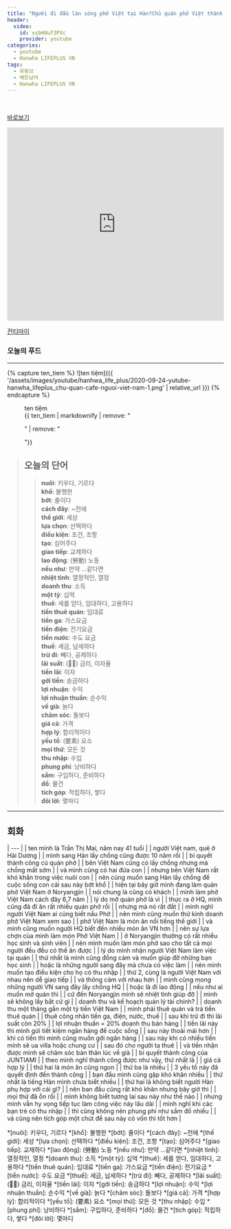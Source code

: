 ```yaml
---
title: "Người đi đầu làn sóng phở Việt tại Hàn?Chủ quán phở Việt thành công tại Hàn Quốc"
header:
  video:
    id: xsbHUuf3PXc
    provider: youtube
categories:
  - youtube
  - Hanwha LIFEPLUS VN
tags:
  - 유튜브
  - 베트남어
  - Hanwha LIFEPLUS VN
---
```


<br>

[바로보기](https://www.youtube.com/watch?v=xsbHUuf3PXc)


<iframe width="100%" height="450" frameborder="0" style="border:0" src="https://www.google.com/maps/embed/v1/place?q=%EC%84%9C%EC%9A%B8%20%EB%8F%99%EC%9E%91%EA%B5%AC%20%EB%85%B8%EB%9F%89%EC%A7%84%EB%A1%9C%20152%20&key=AIzaSyDOCAmsYHJqFPBB7r8tU6AGwO3h3pOYBvw" allowfullscreen></iframe>


[전티마이](http://ilovevietnam.co.kr/r_menu)

### **오늘의 푸드**
---
{% capture ten_tiem %}
![ten tiệm]({{ '/assets/images/youtube/hanhwa_life_plus/2020-09-24-yutube-hanwha_lifeplus_chu-quan-cafe-nguoi-viet-nam-1.png' | relative_url }})
{% endcapture %}

<figure>
  <figcaption>ten tiệm</figcaption>
  {{ ten_tiem | markdownify | remove: "<p>" | remove: "</p>"}}
</figure>

> ## **오늘의 단어**
>> **nuôi**: 키우다, 기르다  
>> **khổ**: 불행한  
>> **bớt**: 줄이다  
>> **cách đây**: ~전에  
>> **thế giới**: 세상  
>> **lựa chọn**: 선택하다  
>> **điều kiện**: 조건, 조항  
>> **tạo**: 심어주다  
>> **giao tiếp**: 교제하다  
>> **lao động**: (勞動) 노동  
>> **nếu như**: 만약 …같다면  
>> **nhiệt tình**: 열정적인, 열정  
>> **doanh thu**: 소득  
>> **một tỷ**: 십억  
>> **thuê**: 세를 얻다, 임대하다, 고용하다  
>> **tiền thuê quán**: 임대료  
>> **tiền ga**: 가스요금  
>> **tiền điện**: 전기요금  
>> **tiền nước**: 수도 요금  
>> **thuế**: 세금, 납세하다  
>> **trừ đi**: 빼다, 공제하다  
>> **lãi suất**: (𥚥率) 금리, 이자율  
>> **tiền lãi**: 이자  
>> **gởi tiền**: 송금하다  
>> **lợi nhuận**: 수익  
>> **lợi nhuận thuần**: 순수익  
>> **về già**: 늙다  
>> **chăm sóc**: 돌보다  
>> **giá cả**: 가격  
>> **hợp lý**: 합리적이다  
>> **yếu tố**: (要素) 요소  
>> **mọi thứ**: 모든 것  
>> **thu nhập**: 수입  
>> **phung phí**: 낭비하다  
>> **sắm**: 구입하다, 준비하다  
>> **đồ**: 물건  
>> **tích góp**: 적립하다, 쌓다  
>> **đôi lời**: 몇마디  
---

## 회화

| --- |
| ten mình là Trần Thị Mai, năm nay 41 tuổi |
| người Việt nam, quê ở Hải Dương |
| mình sang Hàn lấy chồng cũng được 10 năm rồi |
| bí quyết thành công củ quán phở |
| bên Việt Nam cũng có lấy chồng nhưng mà chồng mất sớm |
| và mình cũng có hai đứa con |
| nhưng bên Việt Nam rất khó khắn trong việc nuôi con |
| nên cũng muốn sang Hàn lấy chồng để cuộc sống con cái sau này bớt khổ |
| hiện tại bây giờ mình đang làm quán phở Việt Nam ở Noryangjin |
| nói chung là cũng có khách |
| mình làm phở Việt Nam cách đây 6,7 năm |
| lý do mở quán phở là vì |
| thực ra ở HQ, mình cũng đã đi ăn rất nhiều quán phở rồi |
| nhưng mà nó rất đắt |
| mình nghĩ người Việt Nam ai cũng biết nấu Phở |
| nên mình cũng muốn thử kinh doanh phở Việt Nam xem sao |
| phở Việt Nam là món ăn nổi tiếng thế giới |
| và mình cũng muốn người HQ biết đến nhiều món ăn VN hơn |
| nên sự lựa chợn của mình làm món Phở Việt Nam |
| ở Noryangjin thường có rất nhiều học sinh và sinh viên |
| nên mình muốn làm món phở sao cho tất cả mọi người đều đều có thể ăn được |
| lý do mình nhận người Việt Nam làm việc tại quán |
| thứ nhất là mình cũng đồng cảm và muốn giúp đỡ những bạn học sinh |
| hoặc là những người sang đây mà chưa có việc làm |
| nên mình muốn tạo điều kiện cho họ có thu nhập |
| thứ 2, cùng là người Việt Nam với nhau nên dễ giao tiếp |
| và thông cảm với nhau hơn |
| mình cũng mong những người VN sang đây lấy chồng HQ |
| hoặc là đi lao động |
| nếu như ai muốn mở quán thì |
| cứ đến Noryangjin mình sẽ nhiệt tình giúp đỡ |
| mình sẽ không lấy bất cứ gì |
| doanh thu và kế hoạch quản lý tài chính? |
| doanh thu một tháng gần một tỷ tiền Việt Nam |
| mình phải thuê quán và trả tiền thuê quán |
| thuê công nhân tiền ga, điện, nước, thuế |
| sau khi trừ đi thì lãi suất còn 20% |
| lợi nhuận thuần = 20% doanh thu bán hàng |
| tiền lãi này thì mình gửi tiết kiệm ngân hàng để cuộc sống |
| sau này thoải mái hơn |
| khi có tiền thì mình cũng muốn gởi ngân hàng |
| sau này khi có nhiều tiền mính sẽ ua villa hoặc chung cư |
| sau đó cho người ta thuê |
| và tiền nhận được mình sẽ chăm sóc bản thân lúc về già |
| bí quyết thành công của JUNTIAMI |
| theo mình nghĩ thành công được như vậy, thứ nhất là |
| giá cả hợp lý |
| thứ hai là món ăn cũng ngon |
| thứ ba là nhiều |
| 3 yếu tố này đã quyết định đến thành công |
| bạn đầu mình cũng gặp khó khăn nhiều |
| thứ nhất là tiếng Hàn mình chưa biết nhiều |
| thứ hai là không biết người Hàn phụ hợp với cái gì? |
| nên ban đầu cũng rất khó khăn nhưng bây giờ thì |
| mọi thứ đã ổn rồi |
| mình không biết tương lai sau này như thế nào |
| nhưng mình vẫn hy vọng tiếp tục làm công việc này lâu dài |
| mình nghĩ khi các bạn trẻ có thu nhập |
| thì cũng không nên phung phí như sắm đồ nhiều |
| và cũng nên tích góp một chút để sau này có vốn thì tốt hơn |


*[nuôi]: 키우다, 기르다
*[khổ]: 불행한
*[bớt]: 줄이다
*[cách đây]: ~전에
*[thế giới]: 세상
*[lựa chọn]: 선택하다
*[điều kiện]: 조건, 조항
*[tạo]: 심어주다
*[giao tiếp]: 교제하다
*[lao động]: (勞動) 노동
*[nếu như]: 만약 …같다면
*[nhiệt tình]: 열정적인, 열정
*[doanh thu]: 소득
*[một tỷ]: 십억
*[thuê]: 세를 얻다, 임대하다, 고용하다
*[tiền thuê quán]: 임대료
*[tiền ga]: 가스요금
*[tiền điện]: 전기요금
*[tiền nước]: 수도 요금
*[thuế]: 세금, 납세하다
*[trừ đi]: 빼다, 공제하다
*[lãi suất]: (𥚥率) 금리, 이자율
*[tiền lãi]: 이자
*[gởi tiền]: 송금하다
*[lợi nhuận]: 수익
*[lợi nhuận thuần]: 순수익
*[về già]: 늙다
*[chăm sóc]: 돌보다
*[giá cả]: 가격
*[hợp lý]: 합리적이다
*[yếu tố]: (要素) 요소
*[mọi thứ]: 모든 것
*[thu nhập]: 수입
*[phung phí]: 낭비하다
*[sắm]: 구입하다, 준비하다
*[đồ]: 물건
*[tích góp]: 적립하다, 쌓다
*[đôi lời]: 몇마디
